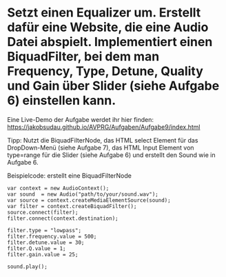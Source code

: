 # Setzt einen Equalizer um. Erstellt dafür eine Website, die eine Audio Datei abspielt. Implementiert einen BiquadFilter, bei dem man Frequency, Type, Detune, Quality und Gain über Slider (siehe Aufgabe 6) einstellen kann.

Eine Live-Demo der Aufgabe werdet ihr hier finden: https://jakobsudau.github.io/AVPRG/Aufgaben/Aufgabe9/index.html

Tipp: Nutzt die BiquadFilterNode, das HTML select Element für das DropDown-Menü (siehe Aufgabe 7), das HTML Input Element von type=range für die Slider (siehe Aufgabe 6) und erstellt den Sound wie in Aufgabe 6.

Beispielcode: erstellt eine BiquadFilterNode
```
var context = new AudioContext();
var sound  = new Audio("path/to/your/sound.wav");
var source = context.createMediaElementSource(sound);
var filter = context.createBiquadFilter();
source.connect(filter);
filter.connect(context.destination);

filter.type = "lowpass";
filter.frequency.value = 500;
filter.detune.value = 30;
filter.Q.value = 1;
filter.gain.value = 25;

sound.play();
```